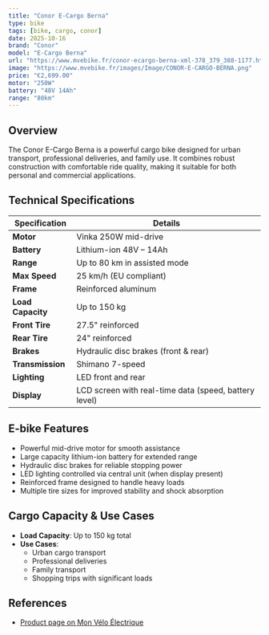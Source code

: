 ```yaml
---
title: "Conor E-Cargo Berna"
type: bike
tags: [bike, cargo, conor]
date: 2025-10-16
brand: "Conor"
model: "E-Cargo Berna"
url: "https://www.mvebike.fr/conor-ecargo-berna-xml-378_379_388-1177.html"
image: "https://www.mvebike.fr/images/Image/CONOR-E-CARGO-BERNA.png"
price: "€2,699.00"
motor: "250W"
battery: "48V 14Ah"
range: "80km"
---
```


## Overview

The Conor E-Cargo Berna is a powerful cargo bike designed for urban transport, professional deliveries, and family use. It combines robust construction with comfortable ride quality, making it suitable for both personal and commercial applications.

## Technical Specifications

<!-- BIKE_SPECS_TABLE_START -->
<!-- BIKE_SPECS_TABLE_END -->

| Specification     | Details                                               |
| ----------------- | ----------------------------------------------------- |
| **Motor**         | Vinka 250W mid-drive                                  |
| **Battery**       | Lithium-ion 48V – 14Ah                                |
| **Range**         | Up to 80 km in assisted mode                          |
| **Max Speed**     | 25 km/h (EU compliant)                                |
| **Frame**         | Reinforced aluminum                                   |
| **Load Capacity** | Up to 150 kg                                          |
| **Front Tire**    | 27.5" reinforced                                      |
| **Rear Tire**     | 24" reinforced                                        |
| **Brakes**        | Hydraulic disc brakes (front & rear)                  |
| **Transmission**  | Shimano 7-speed                                       |
| **Lighting**      | LED front and rear                                    |
| **Display**       | LCD screen with real-time data (speed, battery level) |

## E-bike Features

- Powerful mid-drive motor for smooth assistance
- Large capacity lithium-ion battery for extended range
- Hydraulic disc brakes for reliable stopping power
- LED lighting controlled via central unit (when display present)
- Reinforced frame designed to handle heavy loads
- Multiple tire sizes for improved stability and shock absorption

## Cargo Capacity & Use Cases

- **Load Capacity**: Up to 150 kg total
- **Use Cases**:
  - Urban cargo transport
  - Professional deliveries
  - Family transport
  - Shopping trips with significant loads

## References

- [Product page on Mon Vélo Électrique](https://www.mvebike.fr/conor-ecargo-berna-xml-378_379_388-1177.html)
